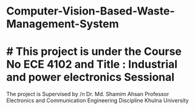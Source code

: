 # Computer-Vision-Based-Waste-Management-System
# # This project is under the Course No ECE 4102 and Title : Industrial and power electronics Sessional
The project is Supervised by /n 
Dr. Md. Shamim Ahsan
Professor
Electronics and Communication Engineering Discipline
Khulna University

